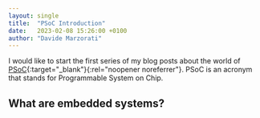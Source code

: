 ```yaml
---
layout: single
title:  "PSoC Introduction"
date:   2023-02-08 15:26:00 +0100
author: "Davide Marzorati"
---
```



I would like to start the first series of my blog posts about the world of [PSoC](https://www.infineon.com/cms/en/product/microcontroller/32-bit-psoc-arm-cortex-microcontroller/){:target="_blank"}{:rel="noopener noreferrer"}. PSoC is an acronym that stands for Programmable System on Chip. 
## What are embedded systems?

